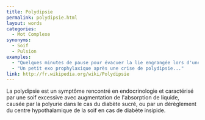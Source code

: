 ```yaml
---
title: Polydipsie
permalink: polydipsie.html
layout: words
categories:
  - Mot Complexe
synonyms:
  - Soif
  - Pulsion
examples:
  - "Quelques minutes de pause pour évacuer la lie engrangée lors d'une crise de polydipsie."
  - "Un petit exo prophylaxique après une crise de polydipsie..."
link: http://fr.wikipedia.org/wiki/Polydipsie
---
```


La polydipsie est un symptôme rencontré en endocrinologie et caractérisé par une soif excessive avec augmentation de l'absorption de liquide, causée par la polyurie dans le cas du diabète sucré, ou par un dérèglement du centre hypothalamique de la soif en cas de diabète insipide.
